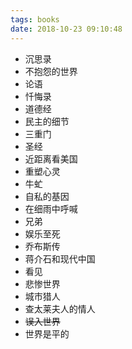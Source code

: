```yaml
---
tags: books
date: 2018-10-23 09:10:48
---
```


- 沉思录
- 不抱怨的世界
- 论语
- 忏悔录
- 道德经
- 民主的细节
- 三重门
- 圣经
- 近距离看美国
- 重塑心灵
- 牛虻
- 自私的基因
- 在细雨中呼喊
- 兄弟
- 娱乐至死
- 乔布斯传
- 蒋介石和现代中国
- 看见
- 悲惨世界
- 城市猎人
- 查太莱夫人的情人
- ~~误入世界~~
- 世界是平的

